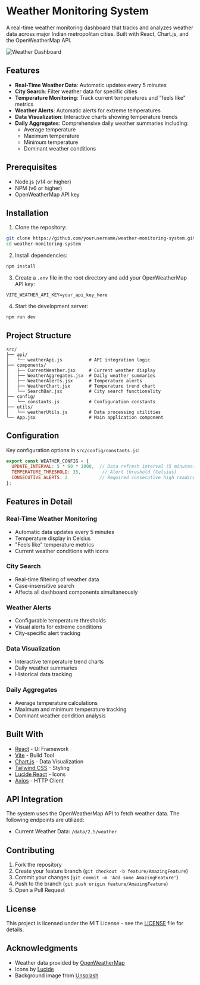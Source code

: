 # Weather Monitoring System

A real-time weather monitoring dashboard that tracks and analyzes weather data across major Indian metropolitan cities. Built with React, Chart.js, and the OpenWeatherMap API.

![Weather Dashboard](https://images.unsplash.com/photo-1504608524841-42fe6f032b4b?auto=format&fit=crop&q=80&w=1200&h=400)

## Features

- **Real-Time Weather Data**: Automatic updates every 5 minutes
- **City Search**: Filter weather data for specific cities
- **Temperature Monitoring**: Track current temperatures and "feels like" metrics
- **Weather Alerts**: Automatic alerts for extreme temperatures
- **Data Visualization**: Interactive charts showing temperature trends
- **Daily Aggregates**: Comprehensive daily weather summaries including:
  - Average temperature
  - Maximum temperature
  - Minimum temperature
  - Dominant weather conditions

## Prerequisites

- Node.js (v14 or higher)
- NPM (v6 or higher)
- OpenWeatherMap API key

## Installation

1. Clone the repository:
```bash
git clone https://github.com/yourusername/weather-monitoring-system.git
cd weather-monitoring-system
```

2. Install dependencies:
```bash
npm install
```

3. Create a `.env` file in the root directory and add your OpenWeatherMap API key:
```env
VITE_WEATHER_API_KEY=your_api_key_here
```

4. Start the development server:
```bash
npm run dev
```

## Project Structure

```
src/
├── api/
│   └── weatherApi.js          # API integration logic
├── components/
│   ├── CurrentWeather.jsx     # Current weather display
│   ├── WeatherAggregates.jsx  # Daily weather summaries
│   ├── WeatherAlerts.jsx      # Temperature alerts
│   ├── WeatherChart.jsx       # Temperature trend chart
│   └── SearchBar.jsx          # City search functionality
├── config/
│   └── constants.js           # Configuration constants
├── utils/
│   └── weatherUtils.js        # Data processing utilities
└── App.jsx                    # Main application component
```

## Configuration

Key configuration options in `src/config/constants.js`:

```javascript
export const WEATHER_CONFIG = {
  UPDATE_INTERVAL: 5 * 60 * 1000,  // Data refresh interval (5 minutes)
  TEMPERATURE_THRESHOLD: 35,        // Alert threshold (Celsius)
  CONSECUTIVE_ALERTS: 2            // Required consecutive high readings
};
```

## Features in Detail

### Real-Time Weather Monitoring
- Automatic data updates every 5 minutes
- Temperature display in Celsius
- "Feels like" temperature metrics
- Current weather conditions with icons

### City Search
- Real-time filtering of weather data
- Case-insensitive search
- Affects all dashboard components simultaneously

### Weather Alerts
- Configurable temperature thresholds
- Visual alerts for extreme conditions
- City-specific alert tracking

### Data Visualization
- Interactive temperature trend charts
- Daily weather summaries
- Historical data tracking

### Daily Aggregates
- Average temperature calculations
- Maximum and minimum temperature tracking
- Dominant weather condition analysis

## Built With

- [React](https://reactjs.org/) - UI Framework
- [Vite](https://vitejs.dev/) - Build Tool
- [Chart.js](https://www.chartjs.org/) - Data Visualization
- [Tailwind CSS](https://tailwindcss.com/) - Styling
- [Lucide React](https://lucide.dev/) - Icons
- [Axios](https://axios-http.com/) - HTTP Client

## API Integration

The system uses the OpenWeatherMap API to fetch weather data. The following endpoints are utilized:

- Current Weather Data: `/data/2.5/weather`

## Contributing

1. Fork the repository
2. Create your feature branch (`git checkout -b feature/AmazingFeature`)
3. Commit your changes (`git commit -m 'Add some AmazingFeature'`)
4. Push to the branch (`git push origin feature/AmazingFeature`)
5. Open a Pull Request

## License

This project is licensed under the MIT License - see the [LICENSE](LICENSE) file for details.

## Acknowledgments

- Weather data provided by [OpenWeatherMap](https://openweathermap.org/)
- Icons by [Lucide](https://lucide.dev/)
- Background image from [Unsplash](https://unsplash.com/)